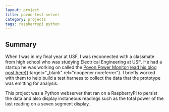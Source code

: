 ```yaml
---
layout: project
title: povon-test-server
category: projects
tags: raspberrypi python
---
```


## Summary

When I was in my final year at USF, I was reconnected with a classmate from high school who was studying Electrical Engineering at USF. He had a startup he was working on called the [Povon Power Monitor(read his blog post here)](https://coytbarringer.com/2018/05/){:target="_blank" rel="noopener noreferrer"}. I briefly worked with them to help build a test harness to collect the data that the prototype was emitting for analysis.

This project was a Python webserver that ran on a RaspberryPi to persist the data and also display instaneous readings such as the total power of the last reading on a seven segment display.
